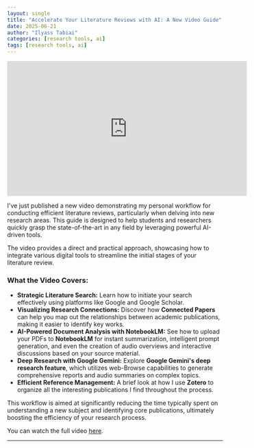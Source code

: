 ```yaml
---
layout: single
title: "Accelerate Your Literature Reviews with AI: A New Video Guide"
date: 2025-06-21
author: "Ilyass Tabiai"
categories: [research tools, ai]
tags: [research tools, ai]
---
```


<iframe width="560" height="315" src="https://www.youtube.com/embed/PR0nmKI3M-8?si=sLsDHd12zU_1yVwr" title="YouTube video player" frameborder="0" allow="accelerometer; autoplay; clipboard-write; encrypted-media; gyroscope; picture-in-picture; web-share" referrerpolicy="strict-origin-when-cross-origin" allowfullscreen></iframe>

I've just published a new video demonstrating my personal workflow for conducting efficient literature reviews, particularly when delving into new research areas. This guide is designed to help students and researchers quickly grasp the state-of-the-art in any field by leveraging powerful AI-driven tools.

The video provides a direct and practical approach, showcasing how to integrate various digital tools to streamline the initial stages of your literature review.

### What the Video Covers:

* **Strategic Literature Search:** Learn how to initiate your search effectively using platforms like Google and Google Scholar.
* **Visualizing Research Connections:** Discover how **Connected Papers** can help you map out the relationships between academic publications, making it easier to identify key works.
* **AI-Powered Document Analysis with NotebookLM:** See how to upload your PDFs to **NotebookLM** for instant summarization, intelligent prompt generation, and even the creation of audio overviews and interactive discussions based on your source material.
* **Deep Research with Google Gemini:** Explore **Google Gemini's deep research feature**, which utilizes web-Browse capabilities to generate comprehensive reports and audio summaries on complex topics.
* **Efficient Reference Management:** A brief look at how I use **Zotero** to organize all the interesting publications I find throughout the process.

This workflow is aimed at significantly reducing the time typically spent on understanding a new subject and identifying core publications, ultimately boosting the efficiency of your research process.

You can watch the full video [here](https://www.youtube.com/watch?v=PR0nmKI3M-8).

---